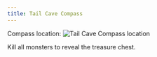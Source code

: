 ```yaml
---
title: Tail Cave Compass
---
```

Compass location:
![Tail Cave Compass location](tail_cave_compass.png)

Kill all monsters to reveal the treasure chest.
